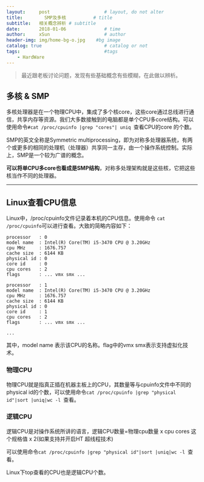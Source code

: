 ```yaml
---
layout:     post                    # layout, do not alter
title:        SMP及多核          # title
subtitle:   相关概念辨析 # subtitle
date:       2018-01-06              # time
author:     xSun                    # author
header-img: img/home-bg-o.jpg    #bg image
catalog: true                       # catalog or not
tags:                               #tags
    - HardWare
---
```


>最近跟老板讨论问题，发现有些基础概念有些模糊，在此做以辨析。

## 多核 & SMP 
多核处理器是在一个物理CPU中，集成了多个核core，这些core通过总线进行通信，共享内存等资源。我们大多数接触到的电脑都是单个CPU多core结构。可以使用命令`#cat /proc/cpuinfo |grep "cores"| uniq `查看CPU的core 的个数。

SMP的英文全称是Symmetric multiprocessing，即为对称多处理器系统，有两个或更多的相同的处理机（处理器）共享同一主存，由一个操作系统控制。实际上，SMP是一个较为广谱的概念。

**可以将单CPU多core也看成是SMP结构**，对称多处理架构就是这些核，它把这些核当作不同的处理器。

---

## Linux查看CPU信息
Linux中，/proc/cpuinfo文件记录着本机的CPU信息。使用命令 `cat /proc/cpuinfo`可以进行查看。大致的简略内容如下：

``` stylus
processor	: 0
model name	: Intel(R) Core(TM) i5-3470 CPU @ 3.20GHz
cpu MHz		: 1676.757
cache size	: 6144 KB
physical id	: 0
core id		: 0
cpu cores	: 2
flags		: ... vmx smx ...

processor	: 1
model name	: Intel(R) Core(TM) i5-3470 CPU @ 3.20GHz
cpu MHz		: 1676.757
cache size	: 6144 KB
physical id	: 0
core id		: 1
cpu cores	: 2
flags		: ... vmx smx ...

...
```
其中，model name 表示该CPU的名称。flag中的vmx smx表示支持虚拟化技术。
### 物理CPU

物理CPU就是指真正插在机器主板上的CPU，其数量等与cpuinfo文件中不同的physical id的个数，可以使用命令`cat /proc/cpuinfo |grep "physical id"|sort |uniq|wc -l `查看。

### 逻辑CPU

逻辑CPU是对操作系统所讲的语言，逻辑CPU数量=物理cpu数量 x cpu cores 这个规格值 x 2(如果支持并开启HT 超线程技术)

可以使用命令`cat /proc/cpuinfo |grep "physical id"|sort |uniq|wc -l `查看。

Linux下top查看的CPU也是逻辑CPU个数。


